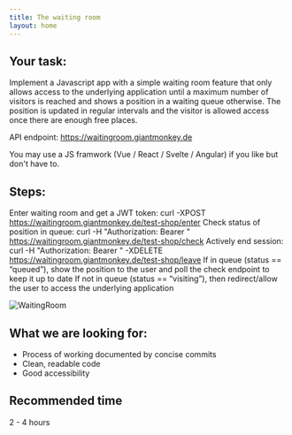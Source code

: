 ```yaml
---
title: The waiting room
layout: home
---
```


## Your task:
Implement a Javascript app with a simple waiting room feature that only allows access to the underlying application until a maximum number of visitors is reached and shows a position in a waiting queue otherwise. 
The position is updated in regular intervals and the visitor is allowed access once there are enough free places.

API endpoint: https://waitingroom.giantmonkey.de

You may use a JS framwork (Vue / React / Svelte / Angular) if you like but don't have to.

## Steps:
Enter waiting room and get a JWT token: curl -XPOST https://waitingroom.giantmonkey.de/test-shop/enter
Check status of position in queue: curl -H "Authorization: Bearer <jwt>" https://waitingroom.giantmonkey.de/test-shop/check
Actively end session: curl -H "Authorization: Bearer <jwt>" -XDELETE https://waitingroom.giantmonkey.de/test-shop/leave
If in queue (status == “queued”), show the position to the user and poll the check endpoint to keep it up to date
If not in queue (status == “visiting”), then redirect/allow the user to access the underlying application

![WaitingRoom](https://user-images.githubusercontent.com/71108/152809732-2b2e398f-f32b-44ac-821a-879efa551497.png)

## What we are looking for:
* Process of working documented by concise commits
* Clean, readable code
* Good accessibility
  
## Recommended time
2 - 4 hours
